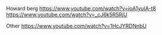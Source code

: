 Howard berg
https://www.youtube.com/watch?v=ioA1yuIA-t8
https://www.youtube.com/watch?v=_cJ6k5R5RjU

Other
https://www.youtube.com/watch?v=1HcJYRDNnbU
